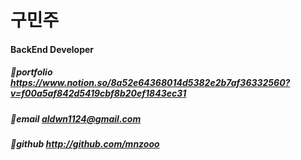 # 구민주
#### BackEnd Developer

##### 📍portfolio https://www.notion.so/8a52e64368014d5382e2b7af36332560?v=f00a5af842d5419cbf8b20ef1843ec31
##### 📍email aldwn1124@gmail.com
##### 📍github http://github.com/mnzooo
